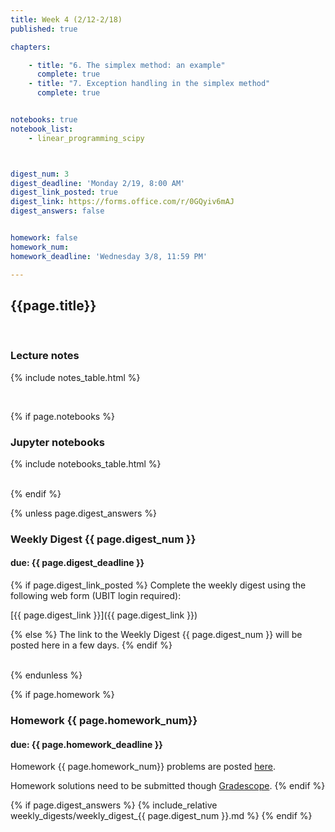 ```yaml
---
title: Week 4 (2/12-2/18)
published: true

chapters:

    - title: "6. The simplex method: an example"
      complete: true
    - title: "7. Exception handling in the simplex method"
      complete: true


notebooks: true
notebook_list:
    - linear_programming_scipy



digest_num: 3
digest_deadline: 'Monday 2/19, 8:00 AM'
digest_link_posted: true
digest_link: https://forms.office.com/r/0GQyiv6mAJ
digest_answers: false


homework: false
homework_num: 
homework_deadline: 'Wednesday 3/8, 11:59 PM'

---
```


<style>
    ul {
        padding-left: 20px;
    }
</style>


## {{page.title}}

<br/>

### Lecture notes

{% include notes_table.html %}

<br/>

{% if page.notebooks %}
### Jupyter notebooks

{% include notebooks_table.html %}

<br/>
{% endif %}


{% unless page.digest_answers %}
### Weekly Digest {{ page.digest_num }}
#### due: {{ page.digest_deadline }}

{% if page.digest_link_posted %}
Complete the weekly digest using the following web form (UBIT login required):

[{{ page.digest_link }}]({{ page.digest_link }})

{% else %}
The link to the Weekly Digest {{ page.digest_num }} will be posted here
in a few days.
{% endif %}

<br/>
{% endunless %}


{% if page.homework %}
### Homework {{ page.homework_num}}
#### due: {{ page.homework_deadline }}

Homework {{ page.homework_num}} problems are posted <a href="{{ site.baseurl }}/assets/homework/hw_{{ page.homework_num }}.pdf" target="_blank">here</a>.

Homework solutions need to be submitted though [Gradescope](https://www.gradescope.com/).
{% endif %}

{% if page.digest_answers %}
{% include_relative weekly_digests/weekly_digest_{{ page.digest_num }}.md %}
{% endif %}